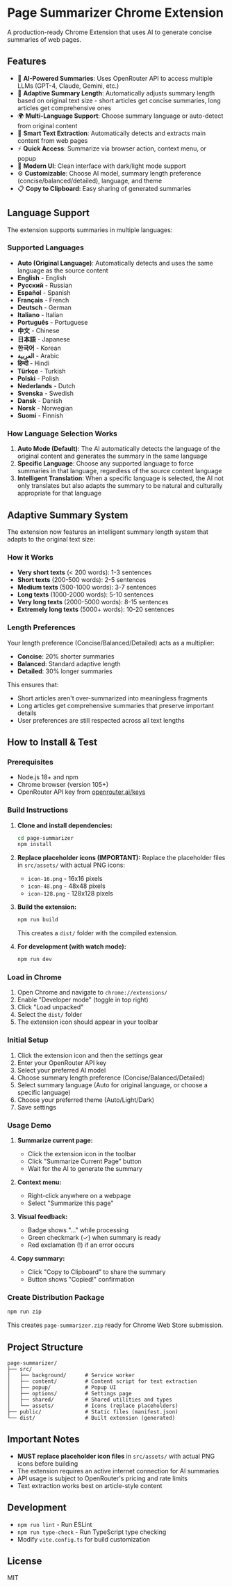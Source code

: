 # Page Summarizer Chrome Extension

A production-ready Chrome Extension that uses AI to generate concise summaries of web pages.

## Features

- 🤖 **AI-Powered Summaries**: Uses OpenRouter API to access multiple LLMs (GPT-4, Claude, Gemini, etc.)
- 📏 **Adaptive Summary Length**: Automatically adjusts summary length based on original text size - short articles get concise summaries, long articles get comprehensive ones
- 🌍 **Multi-Language Support**: Choose summary language or auto-detect from original content
- 📝 **Smart Text Extraction**: Automatically detects and extracts main content from web pages
- ⚡ **Quick Access**: Summarize via browser action, context menu, or popup
- 🎨 **Modern UI**: Clean interface with dark/light mode support
- ⚙️ **Customizable**: Choose AI model, summary length preference (concise/balanced/detailed), language, and theme
- 📋 **Copy to Clipboard**: Easy sharing of generated summaries

## Language Support

The extension supports summaries in multiple languages:

### Supported Languages

- **Auto (Original Language)**: Automatically detects and uses the same language as the source content
- **English** - English
- **Русский** - Russian
- **Español** - Spanish
- **Français** - French
- **Deutsch** - German
- **Italiano** - Italian
- **Português** - Portuguese
- **中文** - Chinese
- **日本語** - Japanese
- **한국어** - Korean
- **العربية** - Arabic
- **हिन्दी** - Hindi
- **Türkçe** - Turkish
- **Polski** - Polish
- **Nederlands** - Dutch
- **Svenska** - Swedish
- **Dansk** - Danish
- **Norsk** - Norwegian
- **Suomi** - Finnish

### How Language Selection Works

1. **Auto Mode (Default)**: The AI automatically detects the language of the original content and generates the summary in the same language
2. **Specific Language**: Choose any supported language to force summaries in that language, regardless of the source content language
3. **Intelligent Translation**: When a specific language is selected, the AI not only translates but also adapts the summary to be natural and culturally appropriate for that language

## Adaptive Summary System

The extension now features an intelligent summary length system that adapts to the original text size:

### How it Works

- **Very short texts** (< 200 words): 1-3 sentences
- **Short texts** (200-500 words): 2-5 sentences
- **Medium texts** (500-1000 words): 3-7 sentences
- **Long texts** (1000-2000 words): 5-10 sentences
- **Very long texts** (2000-5000 words): 8-15 sentences
- **Extremely long texts** (5000+ words): 10-20 sentences

### Length Preferences

Your length preference (Concise/Balanced/Detailed) acts as a multiplier:

- **Concise**: 20% shorter summaries
- **Balanced**: Standard adaptive length
- **Detailed**: 30% longer summaries

This ensures that:

- Short articles aren't over-summarized into meaningless fragments
- Long articles get comprehensive summaries that preserve important details
- User preferences are still respected across all text lengths

## How to Install & Test

### Prerequisites

- Node.js 18+ and npm
- Chrome browser (version 105+)
- OpenRouter API key from [openrouter.ai/keys](https://openrouter.ai/keys)

### Build Instructions

1. **Clone and install dependencies:**

   ```bash
   cd page-summarizer
   npm install
   ```

2. **Replace placeholder icons (IMPORTANT):**
   Replace the placeholder files in `src/assets/` with actual PNG icons:

   - `icon-16.png` - 16x16 pixels
   - `icon-48.png` - 48x48 pixels
   - `icon-128.png` - 128x128 pixels

3. **Build the extension:**

   ```bash
   npm run build
   ```

   This creates a `dist/` folder with the compiled extension.

4. **For development (with watch mode):**
   ```bash
   npm run dev
   ```

### Load in Chrome

1. Open Chrome and navigate to `chrome://extensions/`
2. Enable "Developer mode" (toggle in top right)
3. Click "Load unpacked"
4. Select the `dist/` folder
5. The extension icon should appear in your toolbar

### Initial Setup

1. Click the extension icon and then the settings gear
2. Enter your OpenRouter API key
3. Select your preferred AI model
4. Choose summary length preference (Concise/Balanced/Detailed)
5. Select summary language (Auto for original language, or choose a specific language)
6. Choose your preferred theme (Auto/Light/Dark)
7. Save settings

### Usage Demo

1. **Summarize current page:**

   - Click the extension icon in the toolbar
   - Click "Summarize Current Page" button
   - Wait for the AI to generate the summary

2. **Context menu:**

   - Right-click anywhere on a webpage
   - Select "Summarize this page"

3. **Visual feedback:**

   - Badge shows "..." while processing
   - Green checkmark (✓) when summary is ready
   - Red exclamation (!) if an error occurs

4. **Copy summary:**
   - Click "Copy to Clipboard" to share the summary
   - Button shows "Copied!" confirmation

### Create Distribution Package

```bash
npm run zip
```

This creates `page-summarizer.zip` ready for Chrome Web Store submission.

## Project Structure

```
page-summarizer/
├── src/
│   ├── background/      # Service worker
│   ├── content/         # Content script for text extraction
│   ├── popup/           # Popup UI
│   ├── options/         # Settings page
│   ├── shared/          # Shared utilities and types
│   └── assets/          # Icons (replace placeholders)
├── public/              # Static files (manifest.json)
└── dist/                # Built extension (generated)
```

## Important Notes

- **MUST replace placeholder icon files** in `src/assets/` with actual PNG icons before building
- The extension requires an active internet connection for AI summaries
- API usage is subject to OpenRouter's pricing and rate limits
- Text extraction works best on article-style content

## Development

- `npm run lint` - Run ESLint
- `npm run type-check` - Run TypeScript type checking
- Modify `vite.config.ts` for build customization

## License

MIT
